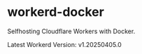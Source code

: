 # workerd-docker 
Selfhosting Cloudflare Workers with Docker.

Latest Workerd Version: v1.20250405.0